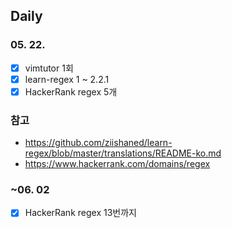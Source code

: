 ## Daily

### 05. 22.
-  [x] vimtutor 1회
-  [x] learn-regex 1 ~ 2.2.1
-  [x] HackerRank regex 5개

### 참고
-  https://github.com/ziishaned/learn-regex/blob/master/translations/README-ko.md
-  https://www.hackerrank.com/domains/regex

### ~06. 02
- [x] HackerRank regex 13번까지
